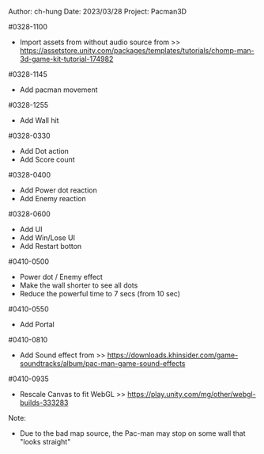 Author: ch-hung
Date: 2023/03/28
Project: Pacman3D

#0328-1100
- Import assets from without audio source from >> https://assetstore.unity.com/packages/templates/tutorials/chomp-man-3d-game-kit-tutorial-174982

#0328-1145
- Add pacman movement

#0328-1255
- Add Wall hit

#0328-0330
- Add Dot action
- Add Score count

#0328-0400
- Add Power dot reaction
- Add Enemy reaction

#0328-0600
- Add UI
- Add Win/Lose UI
- Add Restart botton

#0410-0500
- Power dot / Enemy effect
- Make the wall shorter to see all dots
- Reduce the powerful time to 7 secs (from 10 sec)

#0410-0550
- Add Portal

#0410-0810
- Add Sound effect from >> https://downloads.khinsider.com/game-soundtracks/album/pac-man-game-sound-effects

#0410-0935
- Rescale Canvas to fit WebGL >> https://play.unity.com/mg/other/webgl-builds-333283

Note:
- Due to the bad map source, the Pac-man may stop on some wall that "looks straight"

